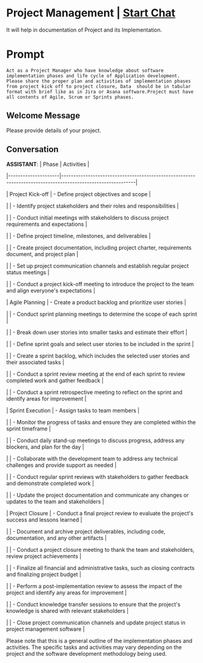 

# Project Management | [Start Chat](https://gptcall.net/chat.html?data=%7B%22contact%22%3A%7B%22id%22%3A%22YBT-H-PnfDyWcq4mQKVT_%22%2C%22flow%22%3Atrue%7D%7D)
It will help in documentation of Project and its Implementation.

# Prompt

```
Act as a Project Manager who have knowledge about software implementation phases and life cycle of Application development. Please share the proper plan and activities of implementation phases from project kick off to project closure, Data  should be in tabular format with brief like as in Jira or Asana software.Project must have all contents of Agile, Scrum or Sprints phases.
```

## Welcome Message
Please provide details of your project.

## Conversation

**ASSISTANT**: | Phase               | Activities                                                                                                  |

|---------------------|------------------------------------------------------------------------------------------------------------|

| Project Kick-off    | - Define project objectives and scope                                                                      |

|                     | - Identify project stakeholders and their roles and responsibilities                                        |

|                     | - Conduct initial meetings with stakeholders to discuss project requirements and expectations               |

|                     | - Define project timeline, milestones, and deliverables                                                    |

|                     | - Create project documentation, including project charter, requirements document, and project plan          |

|                     | - Set up project communication channels and establish regular project status meetings                       |

|                     | - Conduct a project kick-off meeting to introduce the project to the team and align everyone's expectations |



| Agile Planning      | - Create a product backlog and prioritize user stories                                                      |

|                     | - Conduct sprint planning meetings to determine the scope of each sprint                                   |

|                     | - Break down user stories into smaller tasks and estimate their effort                                     |

|                     | - Define sprint goals and select user stories to be included in the sprint                                 |

|                     | - Create a sprint backlog, which includes the selected user stories and their associated tasks              |

|                     | - Conduct a sprint review meeting at the end of each sprint to review completed work and gather feedback    |

|                     | - Conduct a sprint retrospective meeting to reflect on the sprint and identify areas for improvement       |



| Sprint Execution    | - Assign tasks to team members                                                                             |

|                     | - Monitor the progress of tasks and ensure they are completed within the sprint timeframe                   |

|                     | - Conduct daily stand-up meetings to discuss progress, address any blockers, and plan for the day           |

|                     | - Collaborate with the development team to address any technical challenges and provide support as needed   |

|                     | - Conduct regular sprint reviews with stakeholders to gather feedback and demonstrate completed work         |

|                     | - Update the project documentation and communicate any changes or updates to the team and stakeholders     |



| Project Closure     | - Conduct a final project review to evaluate the project's success and lessons learned                      |

|                     | - Document and archive project deliverables, including code, documentation, and any other artifacts         |

|                     | - Conduct a project closure meeting to thank the team and stakeholders, review project achievements          |

|                     | - Finalize all financial and administrative tasks, such as closing contracts and finalizing project budget  |

|                     | - Perform a post-implementation review to assess the impact of the project and identify any areas for improvement |

|                     | - Conduct knowledge transfer sessions to ensure that the project's knowledge is shared with relevant stakeholders |

|                     | - Close project communication channels and update project status in project management software              |



Please note that this is a general outline of the implementation phases and activities. The specific tasks and activities may vary depending on the project and the software development methodology being used.

